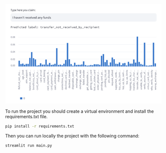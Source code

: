 <p align="center">
  <a href="https://github.com/fabiogomez11c/llm_banking" ><img src="streamlit.png" alt="app"></a>
</p>

To run the project you should create a virtual environment and install the requirements.txt file.

```bash
pip install -r requirements.txt
```

Then you can run locally the project with the following command:

```bash
streamlit run main.py
```